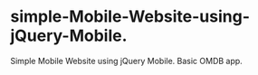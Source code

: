 # simple-Mobile-Website-using-jQuery-Mobile.
Simple Mobile Website using jQuery Mobile.
Basic OMDB app.
